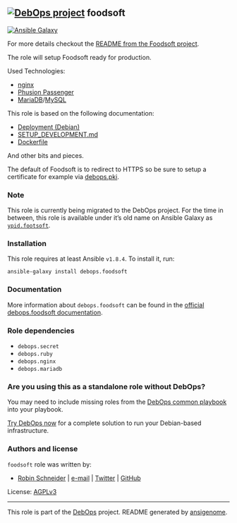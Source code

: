 ## [![DebOps project](http://debops.org/images/debops-small.png)](http://debops.org) foodsoft

<!-- This file was generated by Ansigenome. Do not edit this file directly but
     instead have a look at the files in the ./meta/ directory. -->

  [![Ansible Galaxy](http://img.shields.io/badge/galaxy-debops.foodsoft-660198.svg?style=flat)](https://galaxy.ansible.com/detail#/role/5408)

For more details checkout the [README from the Foodsoft project][foodsoft.readme].

The role will setup Foodsoft ready for production.

Used Technologies:

* [nginx](http://nginx.org/)
* [Phusion Passenger](https://www.phusionpassenger.com/)
* [MariaDB](https://mariadb.org/)/[MySQL](https://www.mysql.de/)

This role is based on the following documentation:

* [Deployment (Debian)](https://github.com/foodcoop-adam/foodsoft/wiki/Deployment-%28Debian%29)
* [SETUP_DEVELOPMENT.md](https://github.com/foodcoops/foodsoft/blob/master/doc/SETUP_DEVELOPMENT.md#manual-configuration)
* [Dockerfile](https://github.com/foodcoops/foodsoft/blob/master/Dockerfile)

And other bits and pieces.

The default of Foodsoft is to redirect to HTTPS so be sure to setup a certificate for example via [debops.pki].

[debops.pki]: https://galaxy.ansible.com/detail#/role/1588
[foodsoft.readme]: https://github.com/foodcoops/foodsoft

### Note

This role is currently being migrated to the DebOps project.
For the time in between, this role is available under it’s old name on
Ansible Galaxy as
[`ypid.footsoft`](https://galaxy.ansible.com/detail#/role/4559).

### Installation

This role requires at least Ansible `v1.8.4`. To install it, run:

```Shell
ansible-galaxy install debops.foodsoft
```

### Documentation

More information about `debops.foodsoft` can be found in the
[official debops.foodsoft documentation](http://docs.debops.org/en/latest/ansible/roles/ansible-foodsoft/docs/).


### Role dependencies

- `debops.secret`
- `debops.ruby`
- `debops.nginx`
- `debops.mariadb`

### Are you using this as a standalone role without DebOps?

You may need to include missing roles from the [DebOps common
playbook](https://github.com/debops/debops-playbooks/blob/master/playbooks/common.yml)
into your playbook.

[Try DebOps now](https://github.com/debops/debops) for a complete solution to run your Debian-based infrastructure.





### Authors and license

`foodsoft` role was written by:

- [Robin Schneider](http://ypid.de/) | [e-mail](mailto:ypid@riseup.net) | [Twitter](https://twitter.com/ypid) | [GitHub](https://github.com/ypid)

License: [AGPLv3](https://tldrlegal.com/license/gnu-general-public-license-v3-%28gpl-3%29)

***

This role is part of the [DebOps](http://debops.org/) project. README generated by [ansigenome](https://github.com/nickjj/ansigenome/).
